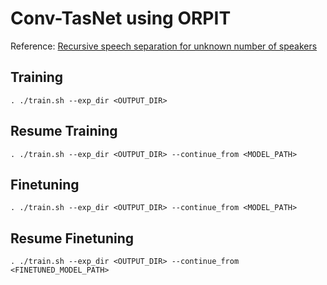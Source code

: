 # Conv-TasNet using ORPIT
Reference: [Recursive speech separation for unknown number of speakers](https://arxiv.org/abs/1904.03065)

## Training
```shell
. ./train.sh --exp_dir <OUTPUT_DIR>
```

## Resume Training
```shell
. ./train.sh --exp_dir <OUTPUT_DIR> --continue_from <MODEL_PATH>
```

## Finetuning
```shell
. ./train.sh --exp_dir <OUTPUT_DIR> --continue_from <MODEL_PATH>
```

## Resume Finetuning
```shell
. ./train.sh --exp_dir <OUTPUT_DIR> --continue_from <FINETUNED_MODEL_PATH>
```